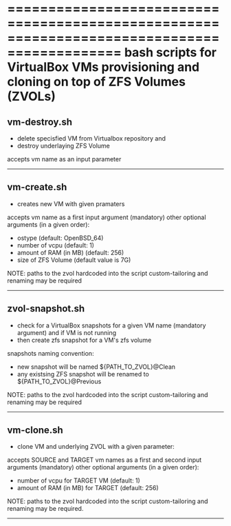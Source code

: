 ============================================================================================
bash scripts for VirtualBox VMs provisioning and cloning on top of ZFS Volumes (ZVOLs) 
============================================================================================


vm-destroy.sh 
---------------------------------------------------------------------------------
  

* delete specisfied VM from Virtualbox repository and 
* destroy underlaying ZFS Volume

accepts vm name as an input parameter 


*** 


vm-create.sh
---------------------------------------------------------------------------------

* creates new VM with given pramaters

accepts vm name as a first input argument (mandatory) 
other optional arguments (in a given order): 
* ostype (default: OpenBSD_64)
* number of vcpu (default: 1)
* amount of RAM (in MB) (default: 256)
* size of ZFS Volume (default value is 7G)


NOTE: paths to the zvol hardcoded into the script custom-tailoring and renaming may be required


*** 


zvol-snapshot.sh
---------------------------------------------------------------------------------

* check for a VirtualBox snapshots for a given VM name (mandatory argument) and if VM is not running
* then create zfs snapshot for a VM's zfs volume 

snapshots naming convention: 

* new snapshot will be named ${PATH_TO_ZVOL}@Clean
* any existsing ZFS snapshot will be renamed to ${PATH_TO_ZVOL}@Previous

NOTE: paths to the zvol hardcoded into the script custom-tailoring and renaming may be required


***


vm-clone.sh 
---------------------------------------------------------------------------------
  
* clone VM and underlying ZVOL with a given parameter: 

accepts SOURCE and TARGET vm names as a first and second input arguments (mandatory) 
other optional arguments (in a given order): 
* number of vcpu for TARGET VM (default: 1)
* amount of RAM (in MB) for TARGET (default: 256)


NOTE: paths to the zvol hardcoded into the script custom-tailoring and renaming may be required. 


*** 

